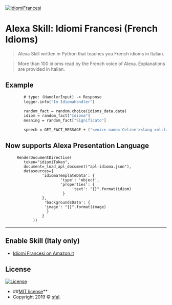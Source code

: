 <a href="https://www.amazon.it/dp/B07Q3XRLMP/ref=sr_1_2?__mk_it_IT=%C3%85M%C3%85%C5%BD%C3%95%C3%91&keywords=idiomi+inglesi&qid=1553708009&s=alexa-skills&sr=1-2-catcorr"><img src="https://i.imgur.com/66r5b5j.png" title="IdiomiFrancesi" alt="IdiomiFrancesi"></a>

# Alexa Skill: Idiomi Francesi (French Idioms)

> Alexa Skill written in Python that teaches you French idioms in Italian.

> More than 100 idioms read by the French voice of Alexa. Explanations are provided in Italian.

## Example

```def handle(self, handler_input):
        # type: (HandlerInput) -> Response
        logger.info("In IdiomaHandler")

        random_fact = random.choice(idioms_data.data)
        idiom = random_fact["Idioma"]
        meaning = random_fact["Significato"]

        speech = GET_FACT_MESSAGE + ("<voice name='Celine'><lang xml:lang='fr-FR'>{}</lang></voice>. Significa: {}.".format(idiom, meaning))
```

## Now supports Alexa Presentation Language

```handler_input.response_builder.speak(speech).add_directive(
     RenderDocumentDirective(
        token="idiomiToken",
        document=_load_apl_document("apl-idioma.json"),
        datasources={
                'idiomaTemplateData': {
                        'type': 'object',
                        'properties': {
                             'text': "{}".format(idiom)
                         }
                },
                 'backgroundsData': {
                 'image': "{}".format(image)
                  }
                }
            ))
```

---

## Enable Skill (Italy only)


- <a href="https://www.amazon.it/dp/B07Q3XRLMP/ref=sr_1_2?__mk_it_IT=%C3%85M%C3%85%C5%BD%C3%95%C3%91&keywords=idiomi+inglesi&qid=1553708009&s=alexa-skills&sr=1-2-catcorr" target="_blank">Idiomi Francesi on Amazon.it</a>

## License

[![License](http://img.shields.io/:license-mit-blue.svg?style=flat-square)](http://badges.mit-license.org)

- ##[MIT license](http://opensource.org/licenses/mit-license.php)**
- Copyright 2019 © <a href="https://github.com/sfal" target="_blank">sfal</a>.
